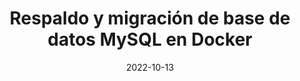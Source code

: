 ---
layout: single
title: Respaldo y migración de base de datos MySQL en Docker
excerpt: "Realizaremos un respaldo de una base de datos en MySQL en docker y lo reintegraremos en otro contenedor MySQL."
date: 2022-10-13
classes: guía
header:
  teaser: /assets/images/servidor-mysql-docker/logo.png
  teaser_home_page: true
  icon: /assets/images/db_icon.png
categories:
  - MySQL
  - Docker
  - Windows
  - UVEG
tags:
  - MySQL
  - Base de datos
  - Docker
  - Windows
  - UVEG
---